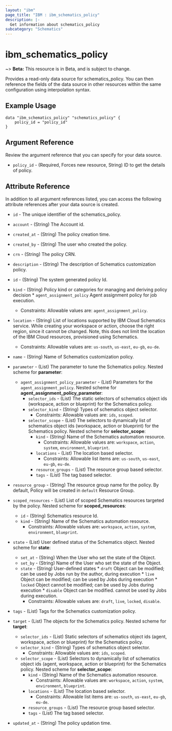 ```yaml
---
layout: "ibm"
page_title: "IBM : ibm_schematics_policy"
description: |-
  Get information about schematics_policy
subcategory: "Schematics"
---
```


# ibm_schematics_policy

~> **Beta:** This resource is in Beta, and is subject to change.

Provides a read-only data source for schematics_policy. You can then reference the fields of the data source in other resources within the same configuration using interpolation syntax.

## Example Usage

```hcl
data "ibm_schematics_policy" "schematics_policy" {
	policy_id = "policy_id"
}
```

## Argument Reference

Review the argument reference that you can specify for your data source.

* `policy_id` - (Required, Forces new resource, String) ID to get the details of policy.

## Attribute Reference

In addition to all argument references listed, you can access the following attribute references after your data source is created.

* `id` - The unique identifier of the schematics_policy.
* `account` - (String) The Account id.

* `created_at` - (String) The policy creation time.

* `created_by` - (String) The user who created the policy.

* `crn` - (String) The policy CRN.

* `description` - (String) The description of Schematics customization policy.

* `id` - (String) The system generated policy Id.

* `kind` - (String) Policy kind or categories for managing and deriving policy decision  * `agent_assignment_policy` Agent assignment policy for job execution.
  * Constraints: Allowable values are: `agent_assignment_policy`.

* `location` - (String) List of locations supported by IBM Cloud Schematics service.  While creating your workspace or action, choose the right region, since it cannot be changed.  Note, this does not limit the location of the IBM Cloud resources, provisioned using Schematics.
  * Constraints: Allowable values are: `us-south`, `us-east`, `eu-gb`, `eu-de`.

* `name` - (String) Name of Schematics customization policy.

* `parameter` - (List) The parameter to tune the Schematics policy.
Nested scheme for **parameter**:
	* `agent_assignment_policy_parameter` - (List) Parameters for the `agent_assignment_policy`.
	Nested scheme for **agent_assignment_policy_parameter**:
		* `selector_ids` - (List) The static selectors of schematics object ids (workspace, action or blueprint) for the Schematics policy.
		* `selector_kind` - (String) Types of schematics object selector.
		  * Constraints: Allowable values are: `ids`, `scoped`.
		* `selector_scope` - (List) The selectors to dynamically list of schematics object ids (workspace, action or blueprint) for the Schematics policy.
		Nested scheme for **selector_scope**:
			* `kind` - (String) Name of the Schematics automation resource.
			  * Constraints: Allowable values are: `workspace`, `action`, `system`, `environment`, `blueprint`.
			* `locations` - (List) The location based selector.
			  * Constraints: Allowable list items are: `us-south`, `us-east`, `eu-gb`, `eu-de`.
			* `resource_groups` - (List) The resource group based selector.
			* `tags` - (List) The tag based selector.

* `resource_group` - (String) The resource group name for the policy.  By default, Policy will be created in `default` Resource Group.

* `scoped_resources` - (List) List of scoped Schematics resources targeted by the policy.
Nested scheme for **scoped_resources**:
	* `id` - (String) Schematics resource Id.
	* `kind` - (String) Name of the Schematics automation resource.
	  * Constraints: Allowable values are: `workspace`, `action`, `system`, `environment`, `blueprint`.

* `state` - (List) User defined status of the Schematics object.
Nested scheme for **state**:
	* `set_at` - (String) When the User who set the state of the Object.
	* `set_by` - (String) Name of the User who set the state of the Object.
	* `state` - (String) User-defined states  * `draft` Object can be modified; can be used by Jobs run by the author, during execution  * `live` Object can be modified; can be used by Jobs during execution  * `locked` Object cannot be modified; can be used by Jobs during execution  * `disable` Object can be modified. cannot be used by Jobs during execution.
	  * Constraints: Allowable values are: `draft`, `live`, `locked`, `disable`.

* `tags` - (List) Tags for the Schematics customization policy.

* `target` - (List) The objects for the Schematics policy.
Nested scheme for **target**:
	* `selector_ids` - (List) Static selectors of schematics object ids (agent, workspace, action or blueprint) for the Schematics policy.
	* `selector_kind` - (String) Types of schematics object selector.
	  * Constraints: Allowable values are: `ids`, `scoped`.
	* `selector_scope` - (List) Selectors to dynamically list of schematics object ids (agent, workspace, action or blueprint) for the Schematics policy.
	Nested scheme for **selector_scope**:
		* `kind` - (String) Name of the Schematics automation resource.
		  * Constraints: Allowable values are: `workspace`, `action`, `system`, `environment`, `blueprint`.
		* `locations` - (List) The location based selector.
		  * Constraints: Allowable list items are: `us-south`, `us-east`, `eu-gb`, `eu-de`.
		* `resource_groups` - (List) The resource group based selector.
		* `tags` - (List) The tag based selector.

* `updated_at` - (String) The policy updation time.

